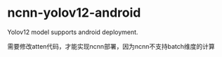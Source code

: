 # ncnn-yolov12-android
Yolov12 model supports android deployment.

需要修改atten代码，才能实现ncnn部署，因为ncnn不支持batch维度的计算
